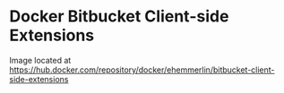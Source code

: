 # Docker Bitbucket Client-side Extensions

Image located at https://hub.docker.com/repository/docker/ehemmerlin/bitbucket-client-side-extensions